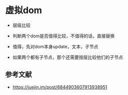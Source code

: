 # 虚拟dom

- 层级比较



- 判断两个dom是否值得比较，不值得的话，直接替换



- 值得，先对dom本身update，文本，子节点
- 如果两个都有子节点，那个还需要按层比较他们的子节点







## 参考文献

- https://juejin.im/post/6844903607913938951